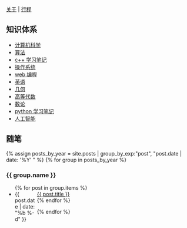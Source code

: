 [关于](/about) | [行程](/schedule)

## 知识体系

- [计算机科学](/computer)
- [算法](/algorithm-learning)
- [c++ 学习笔记](/cpp-learning)
- [操作系统](/operating-system)
- [web 编程](/web-program)
- [英语](/english) 
- [几何](/geometry)
- [高等代数](/algebra)
- [数论](/theory-of-numbers)
- [python 学习笔记](/python-learning)
- [人工智能](/ai)

## 随笔

{% assign posts_by_year = site.posts | group_by_exp:"post", "post.date | date: '%Y' " %}
{% for group in posts_by_year %}

<h3>{{ group.name }}</h3>
<ul>
    {% for post in group.items %}
    <li><div style="width:60px;float:left;">{{ post.date | date: "%b %-d" }}</div> <a href="{{ site.baseurl }}{{ post.url }}">{{ post.title }}</a></li>
    {% endfor %}
</ul>
{% endfor %}